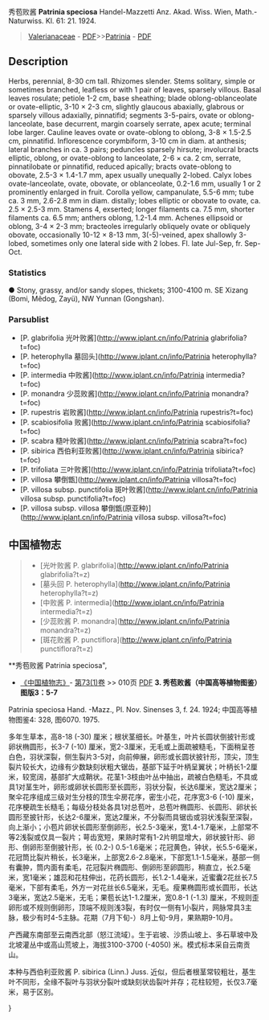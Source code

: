 秀苞败酱 **Patrinia speciosa** Handel-Mazzetti Anz. Akad. Wiss. Wien, Math.-Naturwiss. Kl. 61: 21. 1924.

> [Valerianaceae](http://www.iplant.cn/info/Valerianaceae?t=foc) - [PDF](http://www.iplant.cn/foc/pdf/Valerianaceae.pdf)>>[Patrinia](http://www.iplant.cn/info/Patrinia?t=foc) - [PDF](http://www.iplant.cn/foc/pdf/Patrinia.pdf)

## Description

Herbs, perennial, 8-30 cm tall. Rhizomes slender. Stems solitary, simple or sometimes branched, leafless or with 1 pair of leaves, sparsely villous. Basal leaves rosulate; petiole 1-2 cm, base sheathing; blade oblong-oblanceolate or ovate-elliptic, 3-10 × 2-3 cm, slightly glaucous abaxially, glabrous or sparsely villous adaxially, pinnatifid; segments 3-5-pairs, ovate or oblong-lanceolate, base decurrent, margin coarsely serrate, apex acute; terminal lobe larger. Cauline leaves ovate or ovate-oblong to oblong, 3-8 × 1.5-2.5 cm, pinnatifid. Inflorescence corymbiform, 3-10 cm in diam. at anthesis; lateral branches in ca. 3 pairs; peduncles sparsely hirsute; involucral bracts elliptic, oblong, or ovate-oblong to lanceolate, 2-6 × ca. 2 cm, serrate, pinnatilobate or pinnatifid, reduced apically; bracts ovate-oblong to obovate, 2.5-3 × 1.4-1.7 mm, apex usually unequally 2-lobed. Calyx lobes ovate-lanceolate, ovate, obovate, or oblanceolate, 0.2-1.6 mm, usually 1 or 2 prominently enlarged in fruit. Corolla yellow, campanulate, 5.5-6 mm; tube ca. 3 mm, 2.6-2.8 mm in diam. distally; lobes elliptic or obovate to ovate, ca. 2.5 × 2.5-3 mm. Stamens 4, exserted; longer filaments ca. 7.5 mm, shorter filaments ca. 6.5 mm; anthers oblong, 1.2-1.4 mm. Achenes ellipsoid or oblong, 3-4 × 2-3 mm; bracteoles irregularly obliquely ovate or obliquely obovate, occasionally 10-12 × 8-13 mm, 3(-5)-veined, apex shallowly 3-lobed, sometimes only one lateral side with 2 lobes. Fl. late Jul-Sep, fr. Sep-Oct.

### Statistics
● Stony, grassy, and/or sandy slopes, thickets; 3100-4100 m. SE Xizang (Bomi, Mêdog, Zayü), NW Yunnan (Gongshan).

### Parsublist

* [P.  glabrifolia  光叶败酱](http://www.iplant.cn/info/Patrinia glabrifolia?t=foc)
* [P.  heterophylla  墓回头](http://www.iplant.cn/info/Patrinia heterophylla?t=foc)
* [P.  intermedia  中败酱](http://www.iplant.cn/info/Patrinia intermedia?t=foc)
* [P.  monandra  少蕊败酱](http://www.iplant.cn/info/Patrinia monandra?t=foc)
* [P.  rupestris  岩败酱](http://www.iplant.cn/info/Patrinia rupestris?t=foc)
* [P.  scabiosifolia  败酱](http://www.iplant.cn/info/Patrinia scabiosifolia?t=foc)
* [P.  scabra  糙叶败酱](http://www.iplant.cn/info/Patrinia scabra?t=foc)
* [P.  sibirica  西伯利亚败酱](http://www.iplant.cn/info/Patrinia sibirica?t=foc)
* [P.  trifoliata  三叶败酱](http://www.iplant.cn/info/Patrinia trifoliata?t=foc)
* [P.  villosa  攀倒甑](http://www.iplant.cn/info/Patrinia villosa?t=foc)
* [P.  villosa subsp. punctifolia  斑叶败酱](http://www.iplant.cn/info/Patrinia villosa subsp. punctifolia?t=foc)
* [P.  villosa subsp. villosa  攀倒甑(原亚种)](http://www.iplant.cn/info/Patrinia villosa subsp. villosa?t=foc)


## 中国植物志

> * [光叶败酱  P.  glabrifolia](http://www.iplant.cn/info/Patrinia glabrifolia?t=z)
> * [墓头回  P.  heterophylla](http://www.iplant.cn/info/Patrinia heterophylla?t=z)
> * [中败酱  P.  intermedia](http://www.iplant.cn/info/Patrinia intermedia?t=z)
> * [少蕊败酱  P.  monandra](http://www.iplant.cn/info/Patrinia monandra?t=z)
> * [斑花败酱  P.  punctiflora](http://www.iplant.cn/info/Patrinia punctiflora?t=z)


**秀苞败酱 Patrinia speciosa",


* [《中国植物志》](http://www.iplant.cn/frps)- [第73(1)卷](http://www.iplant.cn/frps/vol/73(1)) >> 010页 [PDF](http://www.iplant.cn/frps/pdf/73(1)/010.PDF)
**3. 秀苞败酱（中国高等植物图鉴）图版3：5-7**

Patrinia speciosa Hand. -Mazz., Pl. Nov. Sinenses 3, f. 24. 1924; 中国高等植物图鉴4: 328, 图6070. 1975.

多年生草本，高8-18 (-30) 厘米；根状茎细长。叶基生，叶片长圆状倒披针形或卵状椭圆形，长3-7 (-10) 厘米，宽2-3厘米，无毛或上面疏被糙毛，下面稍呈苍白色，羽状深裂，侧生裂片3-5对，向前伸展，卵形或长圆状披针形，顶尖，顶生裂片较长大，边缘有少数缺刻状粗大锯齿，基部下延于叶柄呈翼状；叶柄长1-2厘米，较宽阔，基部扩大成鞘状。花茎1-3枝由叶丛中抽出，疏被白色糙毛，不具或具1对茎生叶，卵形或卵状长圆形至长圆形，羽状分裂，长达6厘米，宽达2厘米；聚伞花序组成三级对生分枝的顶生伞房花序，密生小花，花序宽3-6 (-10) 厘米，花序梗疏生长糙毛；每级分枝处各具1对总苞叶，总苞叶椭圆形、长圆形、卵状长圆形至披针形，长达2-6厘米，宽达2厘米，不分裂而具锯齿或羽状浅裂至深裂，向上渐小；小苞片卵状长圆形至倒卵形，长2.5-3毫米，宽1.4-1.7毫米，上部常不等2浅裂或仅具一裂片；萼齿宽短，果熟时常有1-2片明显增大，卵状披针形、卵形、倒卵形至倒披针形，长 (0.2-) 0.5-1.6毫米；花冠黄色，钟状，长5.5-6毫米，花冠筒比裂片稍长，长3毫米，上部宽2.6-2.8毫米，下部宽1.1-1.5毫米，基部一侧有囊肿，筒内面有柔毛，花冠裂片椭圆形、倒卵形至卵圆形，稍直立，长2.5毫米，宽1毫米；雄蕊和花柱伸出，花药长圆形，长1.2-1.4毫米，近蜜囊2花丝长7.5毫米，下部有柔毛，外方一对花丝长6.5毫米，无毛。瘦果椭圆形或长圆形，长达3毫米，宽达2.5毫米，无毛；果苞长达1-1.2厘米，宽0.8-1 (-1.3) 厘米，不规则歪卵形或不规则倒卵形，顶端不规则浅3裂，有时仅一侧有1小裂片，网脉常具3主脉，极少有时4-5主脉。花期（7月下旬-）8月上旬-9月，果熟期9-10月。

产西藏东南部至云南西北部（怒江流域）。生于岩坡、沙质山坡上、多石草坡中及北坡灌丛中或高山荒坡上，海拔3100-3700 (-4050) 米。模式标本采自云南贡山。

本种与西伯利亚败酱 P. sibirica (Linn.) Juss. 近似，但后者根茎常较粗壮，基生叶不同形，全缘不裂叶与羽状分裂叶或缺刻状齿裂叶并存；花柱较短，长仅3.7毫米，易于区别。

}